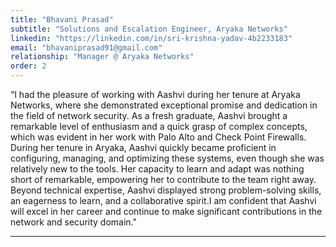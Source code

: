 ```yaml
---
title: "Bhavani Prasad"
subtitle: "Solutions and Escalation Engineer, Aryaka Networks"
linkedin: "https://linkedin.com/in/sri-krishna-yadav-4b2233183"
email: "bhavaniprasad91@gmail.com"
relationship: "Manager @ Aryaka Networks"
order: 2
---
```

  “I had the pleasure of working with Aashvi during her tenure at Aryaka Networks, where she
demonstrated exceptional promise and dedication in the field of network security. As a fresh
graduate, Aashvi brought a remarkable level of enthusiasm and a quick grasp of complex concepts,
which was evident in her work with Palo Alto and Check Point Firewalls. During her tenure in Aryaka,
Aashvi quickly became proficient in configuring, managing, and optimizing these systems, even
though she was relatively new to the tools. Her capacity to learn and adapt was nothing short of
remarkable, empowering her to contribute to the team right away. Beyond technical expertise,
Aashvi displayed strong problem-solving skills, an eagerness to learn, and a collaborative spirit.I
am confident that Aashvi will excel in her career and continue to make significant contributions in
the network and security domain."

---